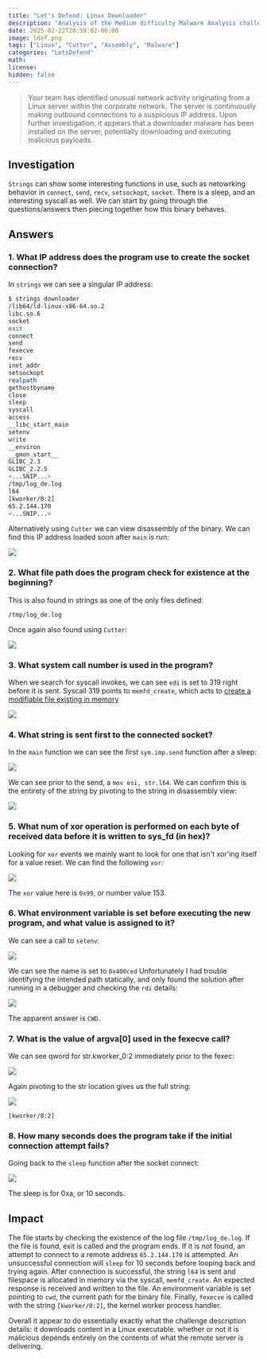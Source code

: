 ```yaml
---
title: "Let's Defend: Linux Downloader"
description: "Analysis of the Medium difficulty Malware Analysis challenge Linux Downloader from LetsDefend."
date: 2025-02-22T20:59:02-06:00
image: ldef.png
tags: ["Linux", "Cutter", "Assembly", "Malware"]
categories: "LetsDefend"
math: 
license: 
hidden: false
---
```

>Your team has identified unusual network activity originating from a Linux server within the corporate network. The server is continuously making outbound connections to a suspicious IP address. Upon further investigation, it appears that a downloader malware has been installed on the server, potentially downloading and executing malicious payloads.

## Investigation

`Strings` can show some interesting functions in use, such as netowrking behavior in `connect`, `send`, `recv`, `setsockopt`, `socket`. There is a sleep, and an interesting syscall as well. We can start by going through the questions/answers then piecing together how this binary behaves.

## Answers

### 1. What IP address does the program use to create the socket connection?

In `strings` we can see a singular IP address:
```bash
$ strings downloader  
/lib64/ld-linux-x86-64.so.2  
libc.so.6  
socket  
exit  
connect  
send  
fexecve  
recv  
inet_addr  
setsockopt  
realpath  
gethostbyname  
close  
sleep  
syscall  
access  
__libc_start_main  
setenv  
write  
__environ  
__gmon_start__  
GLIBC_2.3  
GLIBC_2.2.5  
<...SNIP...>
/tmp/log_de.log  
l64      
[kworker/0:2]  
65.2.144.170  
<...SNIP...>
```

Alternatively using `Cutter` we can view disassembly of the binary. We can find this IP address loaded soon after `main` is run:

![](images/ip.png)
### 2. What file path does the program check for existence at the beginning?

This is also found in strings as one of the only files defined:
```
/tmp/log_de.log
```

Once again also found using `Cutter`:

![](images/tmplog.png)

### 3. What system call number is used in the program?

When we search for syscall invokes, we can see `edi` is set to 319 right before it is sent. Syscall 319 points to `memfd_create`, which acts to [create a modifiable file existing in memory](https://man7.org/linux/man-pages/man2/memfd_create.2.html)

![](images/syscall.png)
### 4. What string is sent first to the connected socket?

In the `main` function we can see the first `sym.imp.send` function after a sleep:

![](images/socksend.png)

We can see prior to the send, a `mov esi, str.l64`. We can confirm this is the entirety of the string by pivoting to the string in disassembly view:

![](images/strl64.png)

### 5. What num of xor operation is performed on each byte of received data before it is written to sys_fd (in hex)?

Looking for `xor` events we mainly want to look for one that isn't xor'ing itself for a value reset. We can find the following `xor`:

![](images/xor.png)

The `xor` value here is `0x99`, or number value 153.

### 6. What environment variable is set before executing the new program, and what value is assigned to it?

We can see a call to `setenv`:

![](images/setenv.png)

We can see the name is set to `0x400ced` Unfortunately I had trouble identifying the intended path statically, and only found the solution after running in a debugger and checking the `rdi` details:

![](images/cwd.png)

The apparent answer is `CWD`.
### 7. What is the value of argva[0] used in the fexecve call?

We can see qword for str.kworker_0:2 immediately prior to the fexec:

![](images/fexecve.png)

Again pivoting to the str location gives us the full string:

![](images/kworker.png)

`[kworker/0:2]`
### 8. How many seconds does the program take if the initial connection attempt fails?

Going back to the `sleep` function after the socket connect:

![](images/sleep.png)

The sleep is for 0xa, or 10 seconds.

## Impact

The file starts by checking the existence of the log file `/tmp/log_de.log`. If the file is found, exit is called and the program ends. If it is not found, an attempt to connect to a remote address `65.2.144.170` is attempted. An unsuccessful connection will `sleep` for 10 seconds before looping back and trying again. After connection is successful, the string `l64` is sent and filespace is allocated in memory via the syscall, `memfd_create`. An expected response is received and written to the file. An environment variable is set pointing to `cwd`, the current path for the binary file. Finally, `fexecve` is called with the string `[kworker/0:2]`, the kernel worker process handler. 

Overall it appear to do essentially exactly what the challenge description details: it downloads content in a Linux executable. whether or not it is malicious depends entirely on the contents of what the remote server is delivering.
